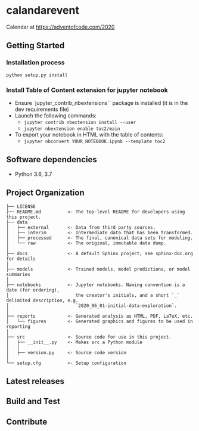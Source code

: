 calandarevent
==============================

Calendar at https://adventofcode.com/2020

## Getting Started

### Installation process
```
python setup.py install
```

### Install Table of Content extension for jupyter notebook

- Ensure `jupyter_contrib_nbextensions`` package is installed (it is in the dev requirements file)
- Launch the following commands:
    - ``jupyter contrib nbextension install --user``
    - ``jupyter nbextension enable toc2/main``
- To export your notebook in HTML with the table of contents:
    - ``jupyter nbconvert YOUR_NOTEBOOK.ipynb --template toc2``


## Software dependencies
- Python 3.6, 3.7

Project Organization
------------
```
├── LICENSE
├── README.md          <- The top-level README for developers using this project.
├── data
│   ├── external       <- Data from third party sources.
│   ├── interim        <- Intermediate data that has been transformed.
│   ├── processed      <- The final, canonical data sets for modeling.
│   └── raw            <- The original, immutable data dump.
│
├── docs               <- A default Sphinx project; see sphinx-doc.org for details
│
├── models             <- Trained models, model predictions, or model summaries
│
├── notebooks          <- Jupyter notebooks. Naming convention is a date (for ordering),
│                         the creator's initials, and a short `_` delimited description, e.g.
│                         `2020_06_01-initial-data-exploration`.
│
├── reports            <- Generated analysis as HTML, PDF, LaTeX, etc.
│   └── figures        <- Generated graphics and figures to be used in reporting
│
├── src                <- Source code for use in this project.
│   ├── __init__.py    <- Makes src a Python module
│   │
│   ├── version.py     <- Source code version
│
└── setup.cfg          <- Setup configuration
```


## Latest releases
## Build and Test
## Contribute

